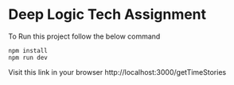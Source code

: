 # Deep Logic Tech Assignment
To Run this project follow the below command
```
npm install
npm run dev
```
Visit this link in your browser
http://localhost:3000/getTimeStories
